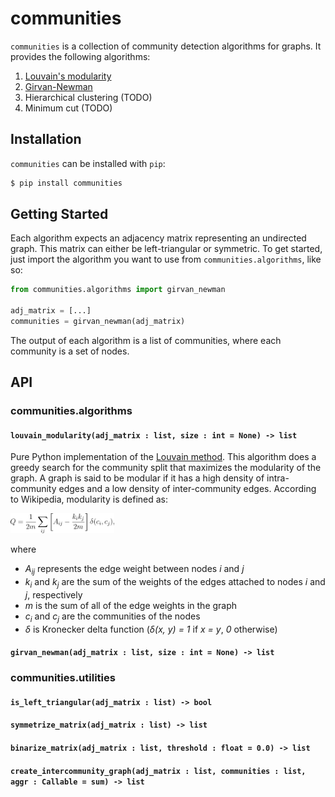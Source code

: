 # communities

`communities` is a collection of community detection algorithms for graphs. It provides the following algorithms:

1. [Louvain's modularity](https://en.wikipedia.org/wiki/Louvain_modularity)
2. [Girvan-Newman](https://en.wikipedia.org/wiki/Girvan%E2%80%93Newman_algorithm)
3. Hierarchical clustering (TODO)
4. Minimum cut (TODO)

## Installation

`communities` can be installed with `pip`:

```bash
$ pip install communities
```

## Getting Started

Each algorithm expects an adjacency matrix representing an undirected graph. This matrix can either be left-triangular or symmetric. To get started, just import the algorithm you want to use from `communities.algorithms`, like so:

```python
from communities.algorithms import girvan_newman

adj_matrix = [...]
communities = girvan_newman(adj_matrix)
```

The output of each algorithm is a list of communities, where each community is a set of nodes.

## API

### communities.algorithms

#### `louvain_modularity(adj_matrix : list, size : int = None) -> list`

Pure Python implementation of the [Louvain method](https://en.wikipedia.org/wiki/Louvain_modularity). This algorithm does a greedy search for the community split that maximizes the modularity of the graph. A graph is said to be modular if it has a high density of intra-community edges and a low density of inter-community edges. According to Wikipedia, modularity is defined as:

<p align="left"><img src="modularity_equation.png" width="33%" /></p>

where
* _A<sub>ij</sub>_ represents the edge weight between nodes _i_ and _j_
* _k<sub>i</sub>_ and _k<sub>j</sub>_ are the sum of the weights of the edges attached to nodes _i_ and _j_, respectively
* _m_ is the sum of all of the edge weights in the graph
* _c<sub>i</sub>_ and _c<sub>j</sub>_ are the communities of the nodes
* _δ_ is Kronecker delta function (_δ(x, y) = 1_ if _x = y_, _0_ otherwise)

#### `girvan_newman(adj_matrix : list, size : int = None) -> list`

### communities.utilities

#### `is_left_triangular(adj_matrix : list) -> bool`

#### `symmetrize_matrix(adj_matrix : list) -> list`

#### `binarize_matrix(adj_matrix : list, threshold : float = 0.0) -> list`

#### `create_intercommunity_graph(adj_matrix : list, communities : list, aggr : Callable = sum) -> list`
